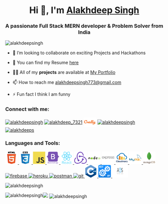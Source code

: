 <h1 align="center"> Hi 👋, I'm <a href="https://alakhdeepsingh.github.io/Portfolio/" target="blank">Alakhdeep Singh</a></h1>
<h3 align="center">A passionate Full Stack MERN developer & Problem Solver from India</h3>

<p align="left"> <img src="https://komarev.com/ghpvc/?username=alakhdeepsingh&label=Profile%20views&color=0e75b6&style=flat" alt="alakhdeepsingh" /> </p>          
 
 - 🤝 I’m looking to collaborate on exciting Projects and Hackathons
 
 - 📓 You can find my Resume [here](https://drive.google.com/file/d/1c20RMsTLKuyzLyc-XgVA__-Z5Z2BH_WN/view?usp=sharing)                              
 
 - 👨‍💻 All of my **projects** are available at [My Portfolio](https://alakhdeepsingh.github.io/Portfolio/)                          
 
 - 📫 How to reach me [alakhdeepsingh773@gmail.com](alakhdeepsingh773@gmail.com)        
 
 - ⚡ Fun fact I think I am funny                          

<h3 align="left">Connect with me:</h3>
<p align="left">
 
 <a href="https://linkedin.com/in/alakhdeepsingh" target="blank"><img align="center" src="https://raw.githubusercontent.com/rahuldkjain/github-profile-readme-generator/master/src/images/icons/Social/linked-in-alt.svg" alt="alakhdeepsingh" height="30" width="40" /></a>
 <a href="https://www.hackerrank.com/alakhdeep_7321" target="blank"><img align="center" src="https://raw.githubusercontent.com/rahuldkjain/github-profile-readme-generator/master/src/images/icons/Social/hackerrank.svg" alt="alakhdeep_7321" height="30" width="40" /></a>
 <a href="https://www.credly.com/users/alakhdeep-singh.615bab6d/badges" target="blank"><img align="center" src="https://github.com/Alakhdeepsingh/Alakhdeepsingh/blob/main/credly.png" alt="alakhdeeps" height="30" width="40" /></a>
 <a href="https://medium.com/@alakhdeepsingh" target="blank"><img align="center" src="https://raw.githubusercontent.com/rahuldkjain/github-profile-readme-generator/master/src/images/icons/Social/medium.svg" alt="alakhdeepsingh" height="30" width="40" /></a><a href="https://dev.to/alakhdeeps" target="blank"><img align="center" src="https://raw.githubusercontent.com/rahuldkjain/github-profile-readme-generator/master/src/images/icons/Social/devto.svg" alt="alakhdeeps" height="30" width="40" /></a>


<h3 align="left">Languages and Tools:</h3>
<p align="left"><a href="https://www.w3.org/html/" target="_blank" rel="noreferrer"> <img src="https://raw.githubusercontent.com/devicons/devicon/master/icons/html5/html5-original-wordmark.svg" alt="html5" width="40" height="40"/> </a><a href="https://www.w3schools.com/css/" target="_blank" rel="noreferrer"> <img src="https://raw.githubusercontent.com/devicons/devicon/master/icons/css3/css3-original-wordmark.svg" alt="css3" width="40" height="40"/> </a> <a href="https://developer.mozilla.org/en-US/docs/Web/JavaScript" target="_blank" rel="noreferrer"> <img src="https://raw.githubusercontent.com/devicons/devicon/master/icons/javascript/javascript-original.svg" alt="javascript" width="40" height="40"/> </a>
<a href="https://getbootstrap.com" target="_blank" rel="noreferrer"> <img src="https://raw.githubusercontent.com/devicons/devicon/master/icons/bootstrap/bootstrap-plain-wordmark.svg" alt="bootstrap" width="40" height="40"/> </a> <a href="https://reactjs.org/" target="_blank" rel="noreferrer"> <img src="https://raw.githubusercontent.com/devicons/devicon/master/icons/react/react-original-wordmark.svg" alt="react" width="40" height="40"/> </a><a href="https://redux.js.org" target="_blank" rel="noreferrer"> <img src="https://raw.githubusercontent.com/devicons/devicon/master/icons/redux/redux-original.svg" alt="redux" width="40" height="40"/> </a> <a href="https://nodejs.org" target="_blank" rel="noreferrer"> <img src="https://raw.githubusercontent.com/devicons/devicon/master/icons/nodejs/nodejs-original-wordmark.svg" alt="nodejs" width="40" height="40"/> </a> <a href="https://expressjs.com" target="_blank" rel="noreferrer"> <img src="https://raw.githubusercontent.com/devicons/devicon/master/icons/express/express-original-wordmark.svg" alt="express" width="40" height="40"/> </a>
  <a href="https://cloudinary.com/" target="_blank" rel="noreferrer"> <img src="https://github.com/Alakhdeepsingh/Alakhdeepsingh/blob/main/cloudinary.png" alt="express" width="40" height="40"/> </a><a href="https://www.mysql.com/" target="_blank" rel="noreferrer"> <img src="https://raw.githubusercontent.com/devicons/devicon/master/icons/mysql/mysql-original-wordmark.svg" alt="mysql" width="40" height="40"/> </a><a href="https://www.mongodb.com/" target="_blank" rel="noreferrer"> <img src="https://raw.githubusercontent.com/devicons/devicon/master/icons/mongodb/mongodb-original-wordmark.svg" alt="mongodb" width="40" height="40"/> </a> <a href="https://firebase.google.com/" target="_blank" rel="noreferrer"> <img src="https://www.vectorlogo.zone/logos/firebase/firebase-icon.svg" alt="firebase" width="40" height="40"/> </a><a href="https://heroku.com" target="_blank" rel="noreferrer"> <img src="https://www.vectorlogo.zone/logos/heroku/heroku-icon.svg" alt="heroku" width="40" height="40"/> </a><a href="https://postman.com" target="_blank" rel="noreferrer"> <img src="https://www.vectorlogo.zone/logos/getpostman/getpostman-icon.svg" alt="postman" width="40" height="40"/> </a><a href="https://git-scm.com/" target="_blank" rel="noreferrer"> <img src="https://www.vectorlogo.zone/logos/git-scm/git-scm-icon.svg" alt="git" width="40" height="40"/> </a><a href="https://www.w3schools.com/cpp/" target="_blank" rel="noreferrer"> <img src="https://raw.githubusercontent.com/devicons/devicon/master/icons/cplusplus/cplusplus-original.svg" alt="cplusplus" width="40" height="40"/> </a><a href="https://www.redhat.com/en/topics/api/what-is-a-rest-api" target="_blank" rel="noreferrer"> <img src=https://github.com/Alakhdeepsingh/Alakhdeepsingh/blob/main/restapi.png alt="restapi" width="40" height="40"/> </a><a href="https://michalsnik.github.io/aos/" target="_blank" rel="noreferrer"> <img src="https://github.com/Alakhdeepsingh/Alakhdeepsingh/blob/main/animate%20on%20scroll.png" width="50" height="40"/> </a>
<p align="left"> <img src="https://komarev.com/ghpvc/?username=alakhdeepsingh&label=Profile%20views&color=0e75b6&style=flat" alt="alakhdeepsingh" /> </p>
<img align="left" src="https://github-readme-stats.vercel.app/api/top-langs?username=alakhdeepsingh&show_icons=true&locale=en&layout=compact" alt="alakhdeepsingh" />
  <img height="200em" src="https://github-readme-stats.vercel.app/api?username=Alakhdeepsingh&theme=buefy&show_icons=true" />
 <img align="center" src="https://github-readme-streak-stats.herokuapp.com/?user=alakhdeepsingh&" alt="alakhdeepsingh" />
